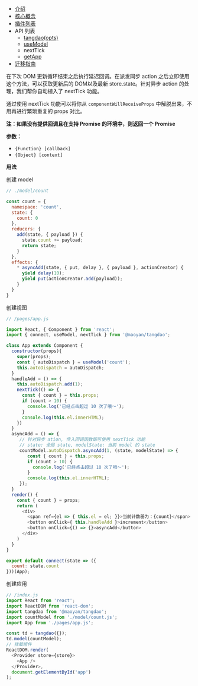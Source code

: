 - [介绍](https://maoyantech.github.io/tangdao/introduction)
- [核心概念](https://maoyantech.github.io/core-concepts)
- [插件列表](https://maoyantech.github.io/tangdao/plugins)
- API 列表
  - [tangdao(opts)](https://maoyantech.github.io/tangdao/api-reference/tangdao(opts))
  - [useModel](https://maoyantech.github.io/tangdao/api-reference/use-model)
  - nextTick
  - [getApp](https://maoyantech.github.io/tangdao/api-reference/get-app)
- [迁移指南](https://maoyantech.github.io/tangdao/migration-guide)

在下次 DOM 更新循环结束之后执行延迟回调。在派发同步 action 之后立即使用这个方法，可以获取更新后的 DOM以及最新 store.state。针对异步 action 的处理，我们帮你自动植入了 nextTick 功能。

通过使用 nextTick 功能可以将你从 ``componentWillReceiveProps`` 中解脱出来，不用再进行繁琐重复的 props 对比。

**注：如果没有提供回调且在支持 Promise 的环境中，则返回一个 Promise**

**参数：**

- ``{Function} [callback]``
- ``{Object} [context]``

**用法**

创建 model

```javascript
// ./model/count

const count = {
  namespace: 'count',
  state: {
    count: 0
  },
  reducers: {
    add(state, { payload }) {
      state.count += payload;
      return state;
    }
  },
  effects: {
    * asyncAdd(state, { put, delay }, { payload }, actionCreator) {
      yield delay(10);
      yield put(actionCreator.add(payload));
    }
  }
}
```

创建视图

```javascript
// /pages/app.js

import React, { Component } from 'react';
import { connect, useModel, nextTick } from '@maoyan/tangdao';

class App extends Component {
  constructor(props){
    super(props);
    const { autoDispatch } = useModel('count');
    this.autoDispatch = autoDispatch;
  }
  handleAdd = () => {
    this.autoDispatch.add(1);
    nextTick(() => {
      const { count } = this.props;
      if (count > 10) {
        console.log('已经点击超过 10 次了哦～');
      }
      console.log(this.el.innerHTML);
    })
  }
  asyncAdd = () => {
     // 针对异步 ation, 传入回调函数即可使用 nextTick 功能
     // state: 全局 state, modelState: 当前 model 的 state
     countModel.autoDispatch.asyncAdd(1, (state, modelState) => {
        const { count } = this.props;
        if (count > 10) {
          console.log('已经点击超过 10 次了哦～');
        }
        console.log(this.el.innerHTML);
     });
  }
  render() {
    const { count } = props;
    return (
      <div>
        <span ref={el => { this.el = el; }}>当前计数器为：{count}</span>
        <button onClick={ this.handleAdd }>increment</button>
        <button onClick={() => {}>asyncAdd</button>
      </div>
    )
  }
}

export default connect(state => ({
  count: state.count
}))(App);
```

创建应用

```javascript
// /index.js
import React from 'react';
import ReactDOM from 'react-dom';
import tangdao from '@maoyan/tangdao';
import countModel from './model/count.js';
import App from './pages/app.js';

const td = tangdao({});
td.model(countModel);
// 挂载组件
ReactDOM.render(
  <Provider store={store}>
  	<App />
  </Provider>,
  document.getElementById('app')
);
```